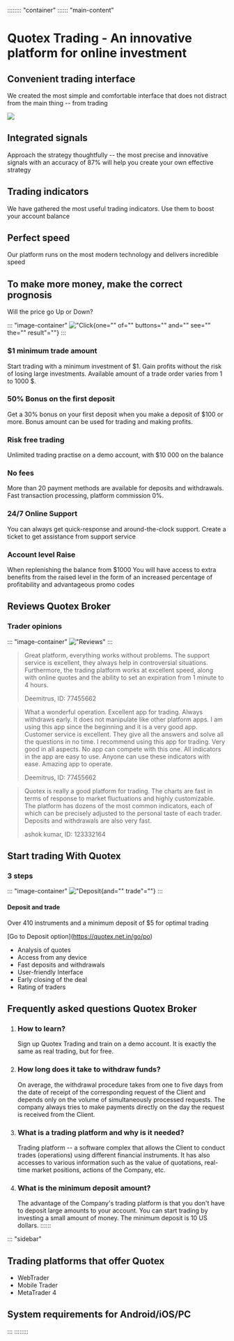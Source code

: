 :::::::: \"container\"
:::::: \"main-content\"
# Quotex Trading - An innovative platform for online investment

## Convenient trading interface

We created the most simple and comfortable interface that does not
distract from the main thing -- from trading

[![](https://static.quotex.io/files/4_en/300_250.jpg)](https://traff.sbs/brokerqxlid)

## Integrated signals

Approach the strategy thoughtfully -- the most precise and innovative
signals with an accuracy of 87% will help you create your own effective
strategy

## Trading indicators

We have gathered the most useful trading indicators. Use them to boost
your account balance

## Perfect speed

Our platform runs on the most modern technology and delivers incredible
speed

## To make more money, make the correct prognosis

Will the price go Up or Down?

::: \"image-container\"
!["Click](\%22https://quotex.net.in/wp-content/uploads/2022/03/char.svg\%22){one=""
of="" buttons="" and="" see="" the="" result"=""}
:::

### \$1 minimum trade amount

Start trading with a minimum investment of \$1. Gain profits without the
risk of losing large investments. Available amount of a trade order
varies from 1 to 1000 \$.

### 50% Bonus on the first deposit

Get a 30% bonus on your first deposit when you make a deposit of \$100
or more. Bonus amount can be used for trading and making profits.

### Risk free trading

Unlimited trading practise on a demo account, with \$10 000 on the
balance

### No fees

More than 20 payment methods are available for deposits and withdrawals.
Fast transaction processing, platform commission 0%.

### 24/7 Online Support

You can always get quick-response and around-the-clock support. Create a
ticket to get assistance from support service

### Account level Raise

When replenishing the balance from \$1000 You will have access to extra
benefits from the raised level in the form of an increased percentage of
profitability and advantageous promo codes

## Reviews Quotex Broker

### Trader opinions

::: \"image-container\"
!["Reviews"](\%22https://quotex.net.in/wp-content/uploads/2022/03/reviews-appraisals@3x.png\%22)
:::

> Great platform, everything works without problems. The support service
> is excellent, they always help in controversial situations.
> Furthermore, the trading platform works at excellent speed, along with
> online quotes and the ability to set an expiration from 1 minute to 4
> hours.
>
> Deemitrus, ID: 77455662

> What a wonderful operation. Excellent app for trading. Always
> withdraws early. It does not manipulate like other platform apps. I am
> using this app since the beginning and it is a very good app. Customer
> service is excellent. They give all the answers and solve all the
> questions in no time. I recommend using this app for trading. Very
> good in all aspects. No app can compete with this one. All indicators
> in the app are easy to use. Anyone can use these indicators with ease.
> Amazing app to operate.
>
> Deemitrus, ID: 77455662

> Quotex is really a good platform for trading. The charts are fast in
> terms of response to market fluctuations and highly customizable. The
> platform has dozens of the most common indicators, each of which can
> be precisely adjusted to the personal taste of each trader. Deposits
> and withdrawals are also very fast.
>
> ashok kumar, ID: 123332164

## Start trading With Quotex

### 3 steps

::: \"image-container\"
!["Deposit](\%22https://quotex.net.in/wp-content/uploads/2022/03/start-trading-3@3x.png\%22){and=""
trade"=""}
:::

#### Deposit and trade

Over 410 instruments and a minimum deposit of \$5 for optimal trading

\[Go to Deposit option\](https://quotex.net.in/go/po)

-   Analysis of quotes
-   Access from any device
-   Fast deposits and withdrawals
-   User-friendly Interface
-   Early closing of the deal
-   Rating of traders

## Frequently asked questions Quotex Broker

1.  ### How to learn?

    Sign up Quotex Trading and train on a demo account. It is exactly
    the same as real trading, but for free.

2.  ### How long does it take to withdraw funds?

    On average, the withdrawal procedure takes from one to five days
    from the date of receipt of the corresponding request of the Client
    and depends only on the volume of simultaneously processed requests.
    The company always tries to make payments directly on the day the
    request is received from the Client.

3.  ### What is a trading platform and why is it needed?

    Trading platform -- a software complex that allows the Client to
    conduct trades (operations) using different financial instruments.
    It has also accesses to various information such as the value of
    quotations, real-time market positions, actions of the Company, etc.

4.  ### What is the minimum deposit amount?

    The advantage of the Company's trading platform is that you don't
    have to deposit large amounts to your account. You can start trading
    by investing a small amount of money. The minimum deposit is 10 US
    dollars.
::::::

::: \"sidebar\"
## Trading platforms that offer Quotex

-   WebTrader
-   Mobile Trader
-   MetaTrader 4

## System requirements for Android/iOS/PC
:::
::::::::


